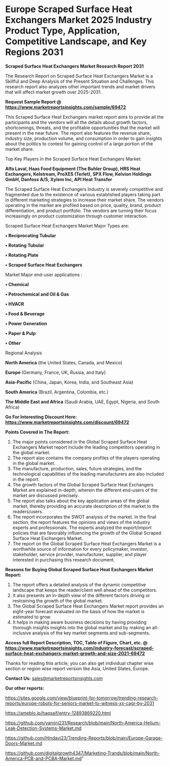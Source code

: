 # Europe Scraped Surface Heat Exchangers Market 2025 Industry Product Type, Application, Competitive Landscape, and Key Regions 2031

<strong>Scraped Surface Heat Exchangers Market Research Report 2031</strong>

The Research Report on Scraped Surface Heat Exchangers Market is a Skillful and Deep Analysis of the Present Situation and Challenges. This research report also analyzes other important trends and market drivers that will affect market growth over 2025-2031.

<strong>Request Sample Report @ <a href=https://www.marketreportsinsights.com/sample/69472>https://www.marketreportsinsights.com/sample/69472</a></strong>

This Scraped Surface Heat Exchangers market report aims to provide all the participants and the vendors will all the details about growth factors, shortcomings, threats, and the profitable opportunities that the market will present in the near future. The report also features the revenue share, industry size, production volume, and consumption in order to gain insights about the politics to contest for gaining control of a large portion of the market share.

Top Key Players in the Scraped Surface Heat Exchangers Market:

<strong>Alfa Laval, Haas Food Equipment (The Buhler Group), HRS Heat Exchangers, Kelstream, ProXES (Terlet), SPX Flow, Kelvion Holdings GmbH, Danfoss A/S, Xylem Inc, API Heat Transfer</strong>

The Scraped Surface Heat Exchangers Industry is severely competitive and fragmented due to the existence of various established players taking part in different marketing strategies to increase their market share. The vendors operating in the market are profiled based on price, quality, brand, product differentiation, and product portfolio. The vendors are turning their focus increasingly on product customization through customer interaction.

Scraped Surface Heat Exchangers Market Major Types are:

<strong>• Reciprocating Tubular

• Rotating Tubular

• Rotating Plate

• Scraped Surface Heat Exchangers</strong>

Market Major end-user applications :

<strong>• Chemical

• Petrochemical and Oil & Gas

• HVACR

• Food & Beverage

• Power Generation

• Paper & Pulp

• Other</strong>

Regional Analysis

</u><strong><b>North America</b></strong> (the United States, Canada, and Mexico)

<strong><b>Europe </b></strong>(Germany, France, UK, Russia, and Italy)

<strong><b>Asia-Pacific</b></strong> (China, Japan, Korea, India, and Southeast Asia)

<strong><b>South America</b></strong> (Brazil, Argentina, Colombia, etc.)

<strong><b>The Middle East and Africa</b></strong> (Saudi Arabia, UAE, Egypt, Nigeria, and South Africa)

<strong>Go For Interesting Discount Here: <a href=https://www.marketreportsinsights.com/discount/69472>https://www.marketreportsinsights.com/discount/69472</a></strong>

<strong>Points Covered in The Report:</strong>
<ol>
  <li>The major points considered in the Global Scraped Surface Heat Exchangers Market report include the leading competitors operating in the global market.</li>
  <li>The report also contains the company profiles of the players operating in the global market.</li>
  <li>The manufacture, production, sales, future strategies, and the technological capabilities of the leading manufacturers are also included in the report.</li>
  <li>The growth factors of the Global Scraped Surface Heat Exchangers Market are explained in-depth, wherein the different end-users of the market are discussed precisely.</li>
  <li>The report also talks about the key application areas of the global market, thereby providing an accurate description of the market to the readers/users.</li>
  <li>The report incorporates the SWOT analysis of the market. In the final section, the report features the opinions and views of the industry experts and professionals. The experts analyzed the export/import policies that are favorably influencing the growth of the Global Scraped Surface Heat Exchangers Market.</li>
  <li>The report on the Global Scraped Surface Heat Exchangers Market is a worthwhile source of information for every policymaker, investor, stakeholder, service provider, manufacturer, supplier, and player interested in purchasing this research document.</li>
</ol>
<strong>Reasons for Buying Global Scraped Surface Heat Exchangers Market Report:</strong>

<ol>
  <li>The report offers a detailed analysis of the dynamic competitive landscape that keeps the reader/client well ahead of the competitors.</li>
  <li>It also presents an in-depth view of the different factors driving or restraining the growth of the global market.</li>
  <li>The Global Scraped Surface Heat Exchangers Market report provides an eight-year forecast evaluated on the basis of how the market is estimated to grow.</li>
  <li>It helps in making aware business decisions by having providing thorough insights insights into the global market and by making an all-inclusive analysis of the key market segments and sub-segments.</li>
</ol>
<strong>Access full Report Description, TOC, Table of Figure, Chart, etc. @ <a href=https://www.marketreportsinsights.com/industry-forecast/scraped-surface-heat-exchangers-market-growth-and-size-2021-69472>https://www.marketreportsinsights.com/industry-forecast/scraped-surface-heat-exchangers-market-growth-and-size-2021-69472</a></strong>


Thanks for reading this article; you can also get individual chapter wise section or region wise report version like Asia, United States, Europe.

<strong>Contact Us:</strong>
sales@marketreportsinsights.com

<strong>Our other reports:</strong>

<a href=https://sites.google.com/view/blueprint-for-tomorrow/trending-research-reports/europe-robots-for-seniors-market-to-witness-xx-cagr-by-2031>https://sites.google.com/view/blueprint-for-tomorrow/trending-research-reports/europe-robots-for-seniors-market-to-witness-xx-cagr-by-2031</a>

<a href=https://ameblo.jp/haqsaif/entry-12893869220.html>https://ameblo.jp/haqsaif/entry-12893869220.html</a>

<a href=https://github.com/yamini231/Research/blob/main/North-America-Helium-Leak-Detection-Systems-Market.md>https://github.com/yamini231/Research/blob/main/North-America-Helium-Leak-Detection-Systems-Market.md</a>

<a href=https://github.com/Hindavi23/Trending-Reports/blob/main/Europe-Garage-Doors-Market.md>https://github.com/Hindavi23/Trending-Reports/blob/main/Europe-Garage-Doors-Market.md</a>

<a href=https://github.com/digitalgrowth4347/Marketing-Trands/blob/main/North-America-PCB-and-PCBA-Market.md>https://github.com/digitalgrowth4347/Marketing-Trands/blob/main/North-America-PCB-and-PCBA-Market.md</a>"

